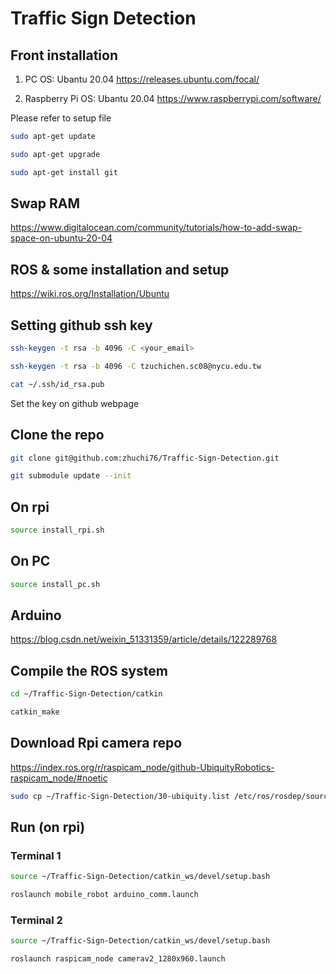# Traffic Sign Detection

## Front installation
1. PC OS: Ubantu 20.04
https://releases.ubuntu.com/focal/

2. Raspberry Pi OS: Ubantu 20.04
https://www.raspberrypi.com/software/

Please refer to setup file

```bash
sudo apt-get update
```
```bash
sudo apt-get upgrade
```
```bash
sudo apt-get install git
```

## Swap RAM
https://www.digitalocean.com/community/tutorials/how-to-add-swap-space-on-ubuntu-20-04

## ROS & some installation and setup
https://wiki.ros.org/Installation/Ubuntu


## Setting github ssh key
```bash
ssh-keygen -t rsa -b 4096 -C <your_email>
```
```bash
ssh-keygen -t rsa -b 4096 -C tzuchichen.sc08@nycu.edu.tw
```

```bash
cat ~/.ssh/id_rsa.pub
```

Set the key on github webpage


## Clone the repo
```bash
git clone git@github.com:zhuchi76/Traffic-Sign-Detection.git
```
```bash
git submodule update --init
```

## On rpi
```bash
source install_rpi.sh
```

## On PC
```bash
source install_pc.sh
```

## Arduino
https://blog.csdn.net/weixin_51331359/article/details/122289768


## Compile the ROS system
```bash
cd ~/Traffic-Sign-Detection/catkin
```

```bash
catkin_make
```

## Download Rpi camera repo
https://index.ros.org/r/raspicam_node/github-UbiquityRobotics-raspicam_node/#noetic

```bash
sudo cp ~/Traffic-Sign-Detection/30-ubiquity.list /etc/ros/rosdep/sources.list.d/30-ubiquity.list
```
## Run (on rpi)
### Terminal 1
```bash
source ~/Traffic-Sign-Detection/catkin_ws/devel/setup.bash
```

```bash
roslaunch mobile_robot arduino_comm.launch
```

### Terminal 2
```bash
source ~/Traffic-Sign-Detection/catkin_ws/devel/setup.bash
```

```bash
roslaunch raspicam_node camerav2_1280x960.launch
```


